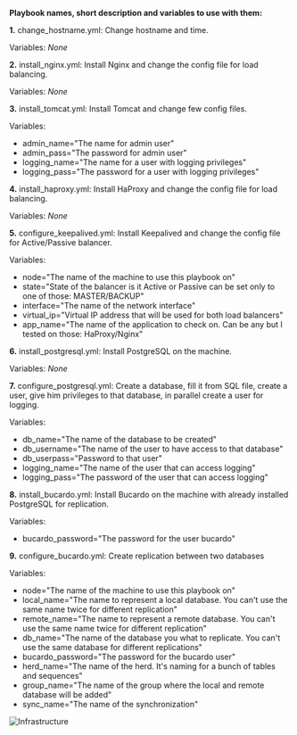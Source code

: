 **Playbook names, short description and variables to use with them:**

**1.** change_hostname.yml: Change hostname and time. 

Variables: *None*

**2.** install_nginx.yml: Install Nginx and change the config file for load balancing.

Variables: *None*

**3.** install_tomcat.yml: Install Tomcat and change few config files. 

Variables: 

- admin_name="The name for admin user" 
- admin_pass="The password for admin user"
- logging_name="The name for a user with logging privileges"
- logging_pass="The password for a user with logging privileges"

**4.** install_haproxy.yml: Install HaProxy and change the config file for load balancing.

Variables: *None*

**5.** configure_keepalived.yml: Install Keepalived and change the config file for Active/Passive balancer.

Variables:

- node="The name of the machine to use this playbook on"
- state="State of the balancer is it Active or Passive can be set only to one of those: MASTER/BACKUP"
- interface="The name of the network interface"
- virtual_ip="Virtual IP address that will be used for both load balancers"
- app_name="The name of the application to check on. Can be any but I tested on those: HaProxy/Nginx"

**6.** install_postgresql.yml: Install PostgreSQL on the machine.

Variables: *None*

**7.** configure_postgresql.yml: Create a  database, fill it from SQL file, create a user, give him privileges to that database, in parallel create a user for logging.

Variables:

- db_name="The name of the database to be created"
- db_username="The name of the user to have access to that database"
- db_userpass="Password to that user"
- logging_name="The name of the user that can access logging"
- logging_pass="The password of the user that can access logging"

**8.** install_bucardo.yml: Install Bucardo on the machine with already installed PostgreSQL for replication.

Variables:

- bucardo_password="The password for the user bucardo"

**9.** configure_bucardo.yml: Create replication between two databases

Variables:

- node="The name of the machine to use this playbook on"
- local_name="The name to represent a local database. You can't use the same name twice for different replication"
- remote_name="The name to represent a remote database. You can't use the same name twice for different replication"
- db_name="The name of the database you what to replicate. You can't use the same database for different replications"
- bucardo_password="The password for the bucardo user"
- herd_name="The name of the herd. It's naming for a bunch of tables and sequences"
- group_name="The name of the group where the  local and remote database will be added"
- sync_name="The name of the synchronization"

![Infrastructure](https://i.imgur.com/9x85yP6.jpg)
